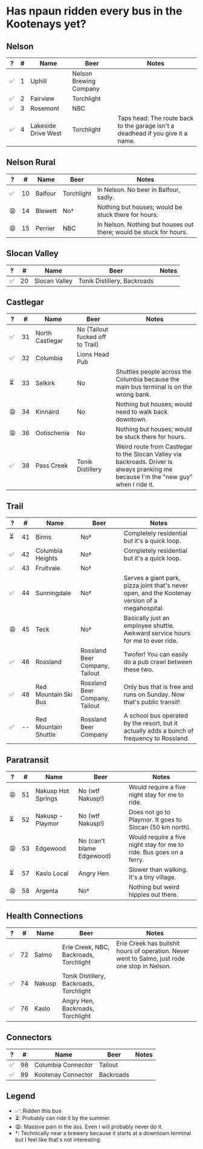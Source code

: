 # Has npaun ridden every bus in the Kootenays yet?

## Nelson

| ?  | #  | Name                 | Beer                                | Notes                                                                            |
|----|----|----------------------|-------------------------------------|----------------------------------------------------------------------------------|
| ✅ |  1 | Uphill               | Nelson Brewing Company              |                                                                                  |
| ✅ |  2 | Fairview             | Torchlight                          |                                                                                  |
| ✅ |  3 | Rosemont             | NBC                                 |                                                                                  |
| ✅ |  4 | Lakeside Drive West  | Torchlight                          | Taps head: The route back to the garage isn't a deadhead if you give it a name.  |


## Nelson Rural

| ?  | #  | Name                 | Beer                                | Notes                                                                            |
|----|----|----------------------|-------------------------------------|----------------------------------------------------------------------------------|
| ✅ | 10 | Balfour              | Torchlight                          | In Nelson. No beer in Balfour, sadly.                                            |
| 😩 | 14 | Blewett              | No†                                 | Nothing but houses; would be stuck there for hours.                              |
| 😩 | 15 | Perrier              | NBC                                 | In Nelson. Nothing but houses out there; would be stuck for hours.               |

## Slocan Valley

| ?  | #  | Name                 | Beer                                | Notes                                                                            |
|----|----|----------------------|-------------------------------------|----------------------------------------------------------------------------------|
| ✅ | 20 | Slocan Valley        | Tonik Distillery, Backroads         |                                                                                  |

## Castlegar

| ?  | #  | Name                 | Beer                                | Notes                                                                            |
|----|----|----------------------|-------------------------------------|----------------------------------------------------------------------------------|
| ✅ | 31 | North Castlegar      | No (Tailout fucked off to Trail)    |                                                                                  |
| ✅ | 32 | Columbia             | Lions Head Pub                      |                                                                                  |
| ⏳ | 33 | Selkirk              | No                                  | Shuttles people across the Columbia because the main bus terminal is on the wrong bank. |
| 😩 | 34 | Kinnaird             | No                                  | Nothing but houses; would need to walk back downtown.                            |
| 😩 | 36 | Ootischenia          | No                                  | Nothing but houses; would be stuck there for hours.                              |
| ✅ | 38 | Pass Creek           | Tonik Distillery                    | Weird route from Castlegar to the Slocan Valley via backroads. Driver is always pranking me because I'm the "new guy" when I ride it. |

## Trail

| ?  | #  | Name                 | Beer                                | Notes                                                                            |
|----|----|----------------------|-------------------------------------|----------------------------------------------------------------------------------|
| ⏳ | 41 | Binns                | No†                                 | Completely residential but it's a quick loop.                                    |
| ✅ | 42 | Columbia Heights     | No†                                 | Completely residential but it's a quick loop.                                    |
| ✅ | 43 | Fruitvale            | No†                                 |                                                                                  |
| ✅ | 44 | Sunningdale          | No†                                 | Serves a giant park, pizza joint that's never open, and the Kootenay version of a megahospital. |       
| 😩 | 45 | Teck                 | No†                                 | Basically just an employee shuttle. Awkward service hours for me to ever ride.   |
| ✅ | 46 | Rossland             | Rossland Beer Company, Tailout      | Twofer! You can easily do a pub crawl between these two.                         |
| ✅ | 48 | Red Mountain Ski Bus | Rossland Beer Company, Tailout      | Only bus that is free and runs on Sunday. Now that's public transit!             |
| ✅ | -- | Red Mountain Shuttle | Rossland Beer Company               | A school bus operated by the resort, but it actually adds a bunch of frequency to Rossland. |

## Paratransit

| ?  | #  | Name                 | Beer                                | Notes                                                                            |
|----|----|----------------------|-------------------------------------|----------------------------------------------------------------------------------|
| 😩 | 51 | Nakusp Hot Springs   | No (wtf Nakusp!)                    | Would require a five night stay for me to ride.                                  |
| ⏳ | 52 | Nakusp - Playmor     | No (wtf Nakusp!)                    | Does not go to Playmor. It goes to Slocan (50 km north).                         |
| 😩 | 53 | Edgewood             | No (can't blame Edgewood)           | Would require a five night stay for me to ride. Bus goes on a ferry.             |
| ⏳ | 57 | Kaslo Local          | Angry Hen                           | Slower than walking. It's a tiny village.                                        |
| 😩 | 58 | Argenta              | No†                                 | Nothing but weird hippies out there.                                             |

## Health Connections

| ?  | #  | Name                 | Beer                                | Notes                                                                            |
|----|----|----------------------|-------------------------------------|----------------------------------------------------------------------------------|
| ✅ | 72 | Salmo                | Erie Creek, NBC, Backroads, Torchlight               | Erie Creek has bullshit hours of operation. Never went to Salmo, just rode one stop in Nelson. |
| ✅ | 74 | Nakusp               | Tonik Distillery, Backroads, Torchlight         |                                                                                  |
| ✅ | 76 | Kaslo                | Angry Hen, Backroads, Torchlight                |                                                                                  |

## Connectors

| ?  | #  | Name                 | Beer                                | Notes                                                                            |
|----|----|----------------------|-------------------------------------|----------------------------------------------------------------------------------|
| ✅ | 98 | Columbia Connector   | Tailout                             |                                                                                  |
| ✅ | 99 | Kootenay Connector   | Backroads                           |                                                                                  |

## Legend

* ✅: Ridden this bus
* ⏳: Probably can ride it by the summer.
* 😩: Massive pain in the ass. Even I will probably never do it.
* †: Technically near a brewery because it starts at a downtown terminal but I feel like that's not interesting.
